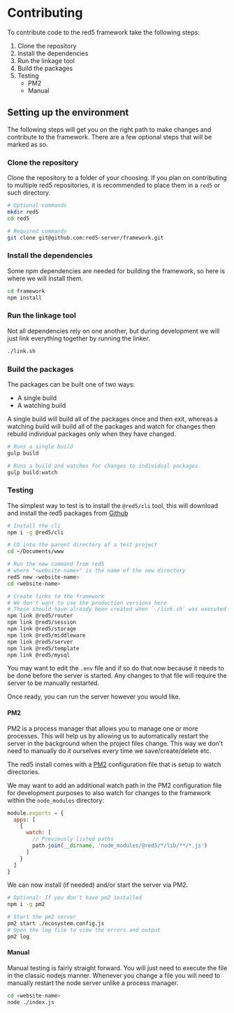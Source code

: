 # Contributing

To contribute code to the red5 framework take the following steps:

1. Clone the repository
2. Install the dependencies
3. Run the linkage tool
4. Build the packages
5. Testing
   * PM2
   * Manual

## Setting up the environment

The following steps will get you on the right path to make changes and contribute to the framework. There are a few optional steps that will be marked as so.

### Clone the repository

Clone the repository to a folder of your choosing. If you plan on contributing to multiple red5 repositories, it is recommended to place them in a `red5` or such directory.

```bash
# Optional commands
mkdir red5
cd red5

# Required commands
git clone git@github.com:red5-server/framework.git
```

### Install the dependencies

Some npm dependencies are needed for building the framework, so here is where we will install them.

```bash
cd framework
npm install
```

### Run the linkage tool

Not all dependencies rely on one another, but during development we will just link everything together by running the linker.

```bash
./link.sh
```

### Build the packages

The packages can be built one of two ways:

* A single build 
* A watching build

A single build will build all of the packages once and then exit, whereas a watching build will build all of the packages and watch for changes then rebuild individual packages only when they have changed.

```bash
# Runs a single build
gulp build

# Runs a build and watches for changes to individual packages
gulp build:watch
```

### Testing

The simplest way to test is to install the `@red5/cli` tool, this will download and install the red5 packages from [Github](https://github.com/red5-server/red5)

```bash
# Install the cli
npm i -g @red5/cli

# CD into the parent directory of a test project
cd ~/Documents/www

# Run the new command from red5
# where "<website-name>" is the name of the new directory
red5 new <website-name>
cd <website-name>

# Create links to the framework
# We don't want to use the production versions here
# These should have already been created when `./link.sh` was executed
npm link @red5/router
npm link @red5/session
npm link @red5/storage
npm link @red5/middleware
npm link @red5/server
npm link @red5/template
npm link @red5/mysql
```

You may want to edit the `.env` file and if so do that now because it needs to be done before the server is started. Any changes to that file will require the server to be manually restarted.

Once ready, you can run the server however you would like.

#### PM2

PM2 is a process manager that allows you to manage one or more processes. This will help us by allowing us to automatically restart the server in the background when the project files change. This way we don't need to manually do it ourselves every time we save/create/delete etc.

The red5 install comes with a [PM2](https://www.npmjs.com/package/pm2) configuration file that is setup to watch directories. 


We may want to add an additional watch path in the PM2 configuration file for development purposes to also watch for changes to the framework within the `node_modules` directory:

```js
module.exports = {
  apps: [
    {
      watch: [
        // Previously listed paths
        path.join(__dirname, 'node_modules/@red5/*/lib/**/*.js')
      ]
    }
  ]
}
```

We can now install (if needed) and/or start the server via PM2.

```bash
# Optional: If you don't have pm2 installed
npm i -g pm2

# Start the pm2 server
pm2 start ./ecosystem.config.js
# Open the log file to view the errors and output
pm2 log
```

#### Manual

Manual testing is fairly straight forward. You will just need to execute the file in the classic nodejs manner. Whenever you change a file you will need to manually restart the node server unlike a process manager.

```bash
cd <website-name>
node ./index.js
```
